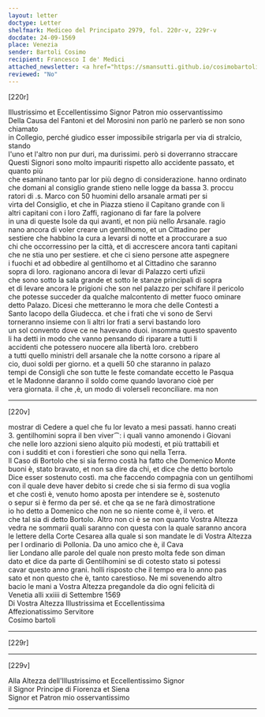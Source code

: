 ```yaml
---
layout: letter
doctype: Letter
shelfmark: Mediceo del Principato 2979, fol. 220r-v, 229r-v
docdate: 24-09-1569
place: Venezia
sender: Bartoli Cosimo
recipient: Francesco I de' Medici
attached_newsletter: <a href="https://smansutti.github.io/cosimobartoli/texts/3080_155/">3080_155</a>
reviewed: "No"
---
```


[220r]  
  
  
Illustrissimo et Eccellentissimo Signor Patron mio osservantissimo  
Della Causa del Fantoni et del Morosini non parlò ne parlerò se non sono chiamato  
in Collegio, perché giudico esser impossibile strigarla per via di stralcio, stando  
l'uno et l'altro non pur duri, ma durissimi. però si doverranno straccare  
Questi Signori sono molto impauriti rispetto allo accidente passato, et quanto più  
che esaminano tanto par lor più degno di considerazione. hanno ordinato  
che domani al consiglio grande stieno nelle logge da bassa 3. proccu  
ratori di .s. Marco con 50 huomini dello arsanale armati per si  
virta del Consiglio, et che in Piazza stieno il Capitano grande con li  
altri capitani con i loro Zaffi, ragionano di far fare la polvere  
in una di queste Isole da qui avanti, et non più nello Arsanale. ragio  
nano ancora di voler creare un gentilhomo, et un Cittadino per  
sestiere che habbino la cura a levarsi di notte et a proccurare a suo  
chi che occorressino per la città, et di accrescere ancora tanti capitani  
che ne stia uno per sestiere. et che ci sieno persone atte aspegnere  
i fuochi et ad obbedire al gentilhomo et al Cittadino che saranno  
sopra di loro. ragionano ancora di levar di Palazzo certi ufizii  
che sono sotto la sala grande et sotto le stanze principali di sopra  
et di levare ancora le prigioni che son nel palazzo per schifare il pericolo  
che potesse succeder da qualche malcontento di metter fuoco ominare  
detto Palazo. Dicesi che metteranno le mora che delle Contesti a  
Santo Iacopo della Giudecca. et che i frati che vi sono de Servi  
torneranno insieme con li altri lor frati a servi bastando loro  
un sol convento dove ce ne havevano duoi. insomma questo spavento  
li ha detti in modo che vanno pensando di riparare a tutti li  
accidenti che potessero nuocere alla libertà loro. crebbero  
a tutti quello ministri dell arsanale che la notte corsono a ripare al  
cio, duoi soldi per giorno. et a quelli 50 che staranno in palazo  
tempi de Consigli che son tutte le feste comandate eccetto le Pasqua  
et le Madonne daranno il soldo come quando lavorano cioè per  
vera giornata. il che ,è, un modo di volerseli reconciliare. ma non  
  
---  

[220v]  
  
  
mostrar di Cedere a quel che fu lor levato a mesi passati. hanno creati  
3. gentilhomini sopra il ben viver⁀: i quali vanno amonendo i Giovani  
che nelle loro azzioni sieno alquito più modesti, et più trattabili et  
con i sudditi et con i forestieri che sono qui nella Terra.  
Il Caso di Bortolo che si sia fermo costà ha fatto che Domenico Monte  
buoni è, stato bravato, et non sa dire da chi, et dice che detto bortolo  
Dice esser sostenuto costì. ma che faccendo compagnia con un gentilhomi  
con il quale deve haver debito si crede che si sia fermo di sua voglia  
et che costì è, venuto homo aposta per intendere se è, sostenuto  
o sepur si è fermo da per sé. et che qa se ne farà dimostratione  
io ho detto a Domenico che non ne so niente come è, il vero. et  
che tal sia di detto Bortolo. Altro non ci è se non quanto Vostra Altezza  
vedra ne sommarii quali saranno con questa con la quale saranno ancora  
le lettere della Corte Cesarea alla quale si son mandate le di Vostra Altezza  
per l ordinario di Pollonia. Da uno amico che è, il Cava  
lier Londano alle parole del quale non presto molta fede son diman  
dato et dice da parte di Gentilhomini se di cotesto stato si potessi  
cavar questo anno grani. holli risposto che il tempo era lo anno pas  
sato et non questo che è, tanto carestioso. Ne mi sovenendo altro  
bacio le mani a Vostra Altezza pregandole da dio ogni felicità di  
Venetia alli xxiiii di Settembre 1569  
Di Vostra Altezza Illustrissima et Eccellentissima  
Affezionatissimo Servitore  
Cosimo bartoli  
  
---  

[229r]  
  
  
  
---  

[229v]  
  
  
Alla Altezza dell'Illustrissimo et Eccellentissimo Signor  
il Signor Principe di Fiorenza et Siena  
Signor et Patron mio osservantissimo  
  
---  

